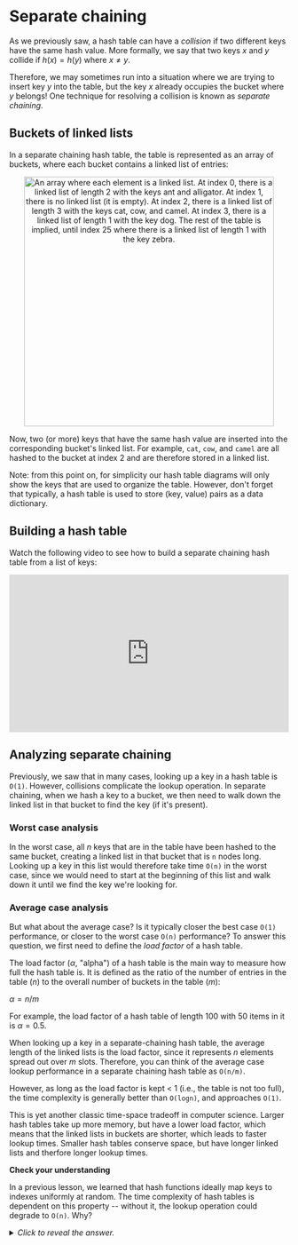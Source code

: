 # Separate chaining

As we previously saw, a hash table can have a *collision* if two different keys have the same hash value. More formally, we say that two keys $x$ and $y$ collide if $h(x) = h(y)$ where $x \neq y$.

Therefore, we may sometimes run into a situation where we are trying to insert key $y$ into the table, but the key $x$ already occupies the bucket where $y$ belongs! One technique for resolving a collision is known as *separate chaining*.

## Buckets of linked lists

In a separate chaining hash table, the table is represented as an array of buckets, where each bucket contains a linked list of entries:

<center>
<img
  src="/images/week-02/dsa2-week2-separate-chaining.png"
  alt="An array where each element is a linked list. At index 0, there is a linked list of length 2 with the keys ant and alligator. At index 1, there is no linked list (it is empty). At index 2, there is a linked list of length 3 with the keys cat, cow, and camel. At index 3, there is a linked list of length 1 with the key dog. The rest of the table is implied, until index 25 where there is a linked list of length 1 with the key zebra."
  style="width:450px;" />
</center>

Now, two (or more) keys that have the same hash value are inserted into the corresponding bucket's linked list. For example, `cat`, `cow`, and `camel` are all hashed to the bucket at index 2 and are therefore stored in a linked list.

Note: from this point on, for simplicity our hash table diagrams will only show the keys that are used to organize the table. However, don't forget that typically, a hash table is used to store (key, value) pairs as a data dictionary.

## Building a hash table

Watch the following video to see how to build a separate chaining hash table from a list of keys:

<div
  style="position: relative; padding-bottom: 56.25%; height: 0;">
  <iframe
    src="https://www.youtube.com/embed/ekVVKv4rtr0"
    title="YouTube video player"
    frameborder="0"
    allow="accelerometer; autoplay; clipboard-write; encrypted-media; gyroscope; picture-in-picture"
    allowfullscreen
    style="position: absolute; top: 0; left: 0; width: 100%; height: 100%;">
  </iframe>
</div>

## Analyzing separate chaining

Previously, we saw that in many cases, looking up a key in a hash table is `O(1)`. However, collisions complicate the lookup operation. In separate chaining, when we hash a key to a bucket, we then need to walk down the linked list in that bucket to find the key (if it's present).

### Worst case analysis

In the worst case, all $n$ keys that are in the table have been hashed to the same bucket, creating a linked list in that bucket that is `n` nodes long. Looking up a key in this list would therefore take time `O(n)` in the worst case, since we would need to start at the beginning of this list and walk down it until we find the key we're looking for.

### Average case analysis

But what about the average case? Is it typically closer the best case `O(1)` performance, or closer to the worst case `O(n)` performance? To answer this question, we first need to define the *load factor* of a hash table.

The load factor ($\alpha$, "alpha") of a hash table is the main way to measure how full the hash table is. It is defined as the ratio of the number of entries in the table ($n$) to the overall number of buckets in the table ($m$):

$\alpha = n/m$

For example, the load factor of a hash table of length 100 with 50 items in it is $\alpha = 0.5$.

When looking up a key in a separate-chaining hash table, the average length of the linked lists is the load factor, since it represents $n$ elements spread out over $m$ slots. Therefore, you can think of the average case lookup performance in a separate chaining hash table as `O(n/m)`.

However, as long as the load factor is kept < 1 (i.e., the table is not too full), the time complexity is generally better than `O(logn)`, and approaches `O(1)`.

This is yet another classic time-space tradeoff in computer science. Larger hash tables take up more memory, but have a lower load factor, which means that the linked lists in buckets are shorter, which leads to faster lookup times. Smaller hash tables conserve space, but have longer linked lists and therfore longer lookup times.

<aside>
<b>Check your understanding</b>
<p>In a previous lesson, we learned that hash functions ideally map keys to indexes uniformly at random. The time complexity of hash tables is dependent on this property -- without it, the lookup operation could degrade to <code>O(n)</code>. Why?</p>
<details>
<summary>
<i>Click to reveal the answer.</i>
</summary>
<p><b>Answer.</b> A poor hash function may map many keys to a small set of buckets, which will make the linked lists in this buckets quite long. In the extreme case, a hash function would map all keys to the exact same bucket, which would therefore have a linked list of length <code>n</code>, leading to a worst case lookup time of <code>O(n)</code>. To get <code>O(1)</code> performance, the hash function needs to uniformly spread the keys throughout the table.</p>
</details>
</aside>
